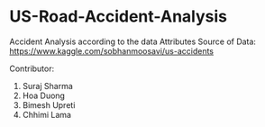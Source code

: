 # US-Road-Accident-Analysis
Accident Analysis according to the data Attributes
Source of Data: https://www.kaggle.com/sobhanmoosavi/us-accidents

Contributor:
1. Suraj Sharma
2. Hoa Duong
3. Bimesh Upreti
4. Chhimi Lama
